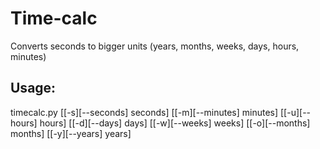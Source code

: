 # Time-calc
Converts seconds to bigger units (years, months, weeks, days, hours, minutes)
  
## Usage:

timecalc.py [[-s][--seconds] seconds]
[[-m][--minutes] minutes]
[[-u][--hours] hours]
[[-d][--days] days]
[[-w][--weeks] weeks]
[[-o][--months] months]
[[-y][--years] years]



